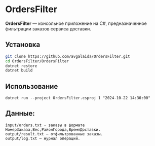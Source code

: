 # OrdersFilter


**OrdersFilter** — консольное приложение на C#, предназначенное фильтрации заказов сервиса доставки.

## Установка

 ```bash
 git clone https://github.com/avgalaida/OrdersFilter.git
 cd OrdersFilter/OrdersFilter
 dotnet restore
 dotnet build
 ```

## Использование
 ```
dotnet run --project OrdersFilter.csproj 1 "2024-10-22 14:30:00"
 ```

## Данные:
 ```
input/orders.txt - заказы в формате НомерЗаказа,Вес,РайонГорода,ВремяДоставки.
output/result.txt — отфильтрованные заказы.
output/log.txt — журнал операций.
 ```


